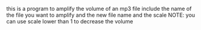 this is a program to amplify the volume of an mp3 file
include the name of the file you want to amplify and the new file name and the scale
NOTE:
you can use scale lower than 1 to decrease the volume 
